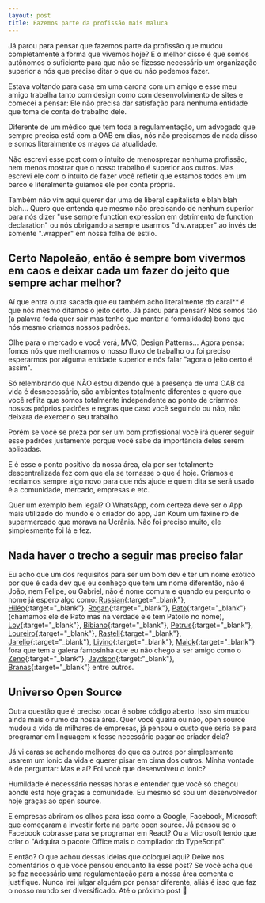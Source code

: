 ```yaml
---
layout: post
title: Fazemos parte da profissão mais maluca
---
```


Já parou para pensar que fazemos parte da profissão que mudou completamente a forma que vivemos hoje? E o melhor disso é que somos autônomos o suficiente para que não se fizesse necessário um organização superior a nós que precise ditar o que ou não podemos fazer.

Estava voltando para casa em uma carona com um amigo e esse meu amigo trabalha tanto com design como com desenvolvimento de sites e comecei a pensar: Ele não precisa dar satisfação para nenhuma entidade que toma de conta do trabalho dele.

Diferente de um médico que tem toda a regulamentação, um advogado que sempre precisa está com a OAB em dias, nós não precisamos de nada disso e somos literalmente os magos da atualidade.

Não escrevi esse post com o intuito de menosprezar nenhuma profissão, nem menos mostrar que o nosso trabalho é superior aos outros. Mas escrevi ele com o intuito de fazer você refletir que estamos todos em um barco e literalmente guiamos ele por conta própria.

Também não vim aqui querer dar uma de liberal capitalista e blah blah blah... Quero que entenda que mesmo não precisando de nenhum superior para nós dizer "use sempre function expression em detrimento de function declaration" ou nós obrigando a sempre usarmos "div.wrapper" ao invés de somente ".wrapper" em nossa folha de estilo.

## Certo Napoleão, então é sempre bom vivermos em caos e deixar cada um fazer do jeito que sempre achar melhor?

Aí que entra outra sacada que eu também acho literalmente do caral** é que nós mesmo ditamos o jeito certo. Já parou para pensar? Nós somos tão (a palavra foda quer sair mas tenho que manter a formalidade) bons que nós mesmo criamos nossos padrões.

Olhe para o mercado e você verá, MVC, Design Patterns... Agora pensa: fomos nós que melhoramos o nosso fluxo de trabalho ou foi preciso esperarmos por alguma entidade superior e nós falar "agora o jeito certo é assim".

Só relembrando que NÃO estou dizendo que a presença de uma OAB da vida é desnecessário, são ambientes totalmente diferentes e quero que você reflita que somos totalmente independente ao ponto de criarmos nossos próprios padrões e regras que caso você seguindo ou não, não deixara de exercer o seu trabalho.

Porém se você se preza por ser um bom profissional você irá querer seguir esse padrões justamente porque você sabe da importância deles serem aplicadas.

E é esse o ponto positivo da nossa área, ela por ser totalmente descentralizada fez com que ela se tornasse o que é hoje. Criamos e recriamos sempre algo novo para que nós ajude e quem dita se será usado é a comunidade, mercado, empresas e etc.

Quer um exemplo bem legal? O WhatsApp, com certeza deve ser o App mais utilizado do mundo e o criador do app, Jan Koum um faxineiro de supermercado que morava na Ucrânia. Não foi preciso muito, ele simplesmente foi lá e fez.

## Nada haver o trecho a seguir mas preciso falar

Eu acho que um dos requisitos para ser um bom dev é ter um nome exótico por que é cada dev que eu conheço que tem um nome diferentão, não é João, nem Felipe, ou Gabriel, não é nome comum e quando eu pergunto o nome já espero algo como: [Russian](https://github.com/russiann){:target="_blank"}, [Hiléo](https://github.com/hileomsi){:target="_blank"}, [Rogan](https://github.com/roganmelo){:target="_blank"}, [Pato](https://github.com/cjpatoilo){:target="_blank"} (chamamos ele de Pato mas na verdade ele tem Patoilo no nome), [Loy](https://github.com/loycharles){:target="_blank"}, [Bibiano](https://github.com/GabrielBibiano){:target="_blank"}, [Petrus](https://github.com/Petrusthecoder){:target="_blank"}, [Loureiro](https://github.com/callmeloureiro){:target="_blank"}, [Rasteli](https://github.com/kurostein){:target="_blank"}, [Jarelio](https://fb.com/jarelio){:target="_blank"}, [Livino](https://fb.com/jeanlivino){:target="_blank"}, [Maick](https://fb.com/MaickSilva){:target="_blank"} fora que tem a galera famosinha que eu não chego a ser amigo como o [Zeno](https://github.com/zenorocha){:target="_blank"}, [Jaydson](https://github.com/jaydson){:target:"_blank"}, [Branas](https://github.com/rodrigobranas){:target="_blank"} entre outros.

## Universo Open Source

Outra questão que é preciso tocar é sobre código aberto. Isso sim mudou ainda mais o rumo da nossa área. Quer você queira ou não, open source mudou a vida de milhares de empresas, já pensou o custo que seria se para programar em linguagem x fosse necessário pagar ao criador dela?

Já vi caras se achando melhores do que os outros por simplesmente usarem um ionic da vida e querer pisar em cima dos outros. Minha vontade é de perguntar: Mas e aí? Foi você que desenvolveu o Ionic?

Humildade é necessário nessas horas e entender que você só chegou aonde está hoje graças a comunidade. Eu mesmo só sou um desenvolvedor hoje graças ao open source.

E empresas abriram os olhos para isso como a Google, Facebook, Microsoft que começaram a investir forte na parte open source. Já pensou se o Facebook cobrasse para se programar em React? Ou a Microsoft tendo que criar o "Adquira o pacote Office mais o compilador do TypeScript".

E então? O que achou dessas ideias que coloquei aqui? Deixe nos comentários o que você pensou enquanto lia esse post? Se você acha que se faz necessário uma regulamentação para a nossa área comenta e justifique. Nunca irei julgar alguém por pensar diferente, aliás é isso que faz o nosso mundo ser diversificado. Até o próximo post 🚀
